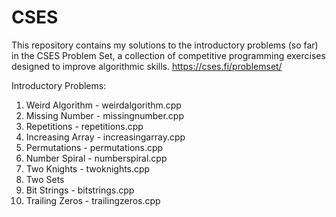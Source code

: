 # CSES
This repository contains my solutions to the introductory problems (so far) in the CSES Problem Set, a collection of competitive programming exercises designed to improve algorithmic skills.
https://cses.fi/problemset/

Introductory Problems:
1. Weird Algorithm - weirdalgorithm.cpp
2. Missing Number - missingnumber.cpp
3. Repetitions - repetitions.cpp
4. Increasing Array - increasingarray.cpp
5. Permutations - permutations.cpp
6. Number Spiral - numberspiral.cpp
7. Two Knights - twoknights.cpp
8. Two Sets
9. Bit Strings - bitstrings.cpp
10. Trailing Zeros - trailingzeros.cpp
